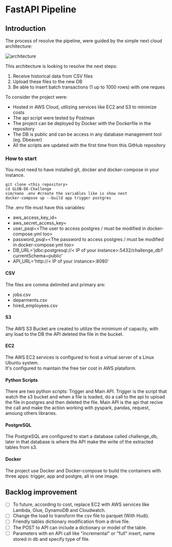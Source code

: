 # FastAPI Pipeline

## Introduction
The process of resolve the pipeline, were guided by the simple next cloud architecture:

![architecture](https://i.imgur.com/bhl84Ak.png)

This architecture is looking to resolve the next steps:  
1. Receive historical data from CSV files
2. Upload these files to the new DB
3. Be able to insert batch transactions (1 up to 1000 rows) with one reques

To consider the project were:
* Hosted in AWS Cloud, utilizing services like EC2 and S3 to minimize costs
* The api script were tested by Postman
* The project can be deployed by Docker with the Dockerfile in the repository
* The DB is public and can be access in any database management tool (eg. Dbeaver)
* All the scripts are updated with the first time from this GitHub repository

### How to start
You must need to have installed git, docker and docker-compose in your instance.
```
git clone <this repository>
cd GLOB-DE-Challenge
vim/nano .env #create the variables like is show next
docker-compose up --build app trigger postgres
```
The .env file must have this variables:
- aws_access_key_id=<Token you obtain from aws console you needed to access s3>
- aws_secret_access_key=<Token you obtain from aws console you needed to access s3>
- user_psql=<The user to access postgres / must be modified in docker-compose.yml too>
- password_psql=<The password to access postgres / must be modified in docker-compose.yml too>
- DB_URL='jdbc:postgresql://< IP of your instance>:5432/challenge_db?currentSchema=public'
- API_URL='http://< IP of your instance>:8080'

#### CSV
The files are comma delimited and primary are:
* jobs.csv
* deparments.csv
* hired_employees.csv

#### S3
The AWS S3 Bucket are created to utilize the minimium of capacity, with any load to the DB the API deleted the file in the bucket.

#### EC2
The AWS EC2 services is configured to host a virtual server of a Linux Ubuntu system.  
It's configured to maintain the free tier cost in AWS plataform.

#### Python Scripts
There are two python scripts: Trigger and Main API.
Trigger is the script that watch the s3 bucket and when a file is loaded, do a call to the api to upload the file in postgres and then deleted the file.
Main API is the api that recive the call and make the action working with pyspark, pandas, request, amoung others libraries.

#### PostgreSQL
The PostgreSQL are configured to start a database called challenge_db, later in that database is where the API make the write of the extracted tables from s3.

#### Docker
The project use Docker and Docker-compose to build the containers with three apps: trigger, app and postgre, all in one image.

## Backlog improvement
- [ ] To future, according to cost, replace EC2 with AWS services like Lambda, Glue, DynamoDB and Cloudwatch.
- [ ] Change the load to transform the csv file to parquet (With Hudi).
- [ ] Friendly tables dictionary modification from a drive file.
- [ ] The POST to API can include a dictionary or model of the table.
- [ ] Parameters with en API call like "incremental" or "full" insert, name stored in db and specify type of file.
